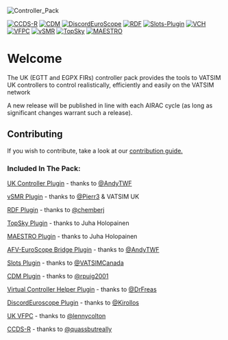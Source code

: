 ![Controller_Pack](https://github.com/kye-taylor/uk-controller-pack/assets/46931474/7c2daddf-118e-4601-bacc-78c25ca4a748)

[![CCDS-R](https://img.shields.io/endpoint?url=https://raw.githubusercontent.com/VATSIM-UK/uk-controller-pack/main/.github/badges/CCDS-R.json)](https://github.com/quassbutreally/EuroScope-CCDS-R/releases)
[![CDM](https://img.shields.io/endpoint?url=https://raw.githubusercontent.com/VATSIM-UK/uk-controller-pack/main/.github/badges/CDM.json)](https://github.com/rpuig2001/CDM/releases)
[![DiscordEuroScope](https://img.shields.io/endpoint?url=https://raw.githubusercontent.com/VATSIM-UK/uk-controller-pack/main/.github/badges/DiscordEuroscope.json)](https://github.com/Kirollos/DiscordEuroscope)
[![RDF](https://img.shields.io/endpoint?url=https://raw.githubusercontent.com/VATSIM-UK/uk-controller-pack/main/.github/badges/RDF.json)](https://github.com/KingfuChan/RDF/releases)
[![Slots-Plugin](https://img.shields.io/endpoint?url=https://raw.githubusercontent.com/VATSIM-UK/uk-controller-pack/main/.github/badges/Slots-Plugin.json)](https://github.com/VATSIMCanada/Slots-Plugin/releases)
[![VCH](https://img.shields.io/endpoint?url=https://raw.githubusercontent.com/VATSIM-UK/uk-controller-pack/main/.github/badges/VCH.json)](https://github.com/DrFreas/VCH/releases)
[![VFPC](https://img.shields.io/endpoint?url=https://raw.githubusercontent.com/VATSIM-UK/uk-controller-pack/main/.github/badges/VFPC.json)](https://github.com/VFPC/VFPC/releases)
[![vSMR](https://img.shields.io/endpoint?url=https://raw.githubusercontent.com/VATSIM-UK/uk-controller-pack/main/.github/badges/vSMR.json)](https://github.com/VATSIM-UK/vSMR/releases)
[![TopSky](https://img.shields.io/endpoint?url=https://raw.githubusercontent.com/VATSIM-UK/uk-controller-pack/main/.github/badges/TopSky.json)](https://forum.vatsim-scandinavia.org/t/plugins)
[![MAESTRO](https://img.shields.io/endpoint?url=https://raw.githubusercontent.com/VATSIM-UK/uk-controller-pack/main/.github/badges/MAESTRO.json)](https://forum.vatsim-scandinavia.org/t/plugins)


# Welcome
The UK (EGTT and EGPX FIRs) controller pack provides the tools to VATSIM UK controllers to control realistically, efficiently and easily on the VATSIM network

A new release will be published in line with each AIRAC cycle (as long as significant changes warrant such a release).

## Contributing
If you wish to contribute, take a look at our [contribution guide.](https://github.com/VATSIM-UK/uk-controller-pack/blob/main/Contributing.md)

### Included In The Pack:
[UK Controller Plugin](https://github.com/VATSIM-UK/uk-controller-plugin) - thanks to [@AndyTWF](https://github.com/AndyTWF)

[vSMR Plugin](https://github.com/VATSIM-UK/vSMR) - thanks to [@Pierr3](https://github.com/pierr3) & VATSIM UK

[RDF Plugin](https://github.com/chembergj/RDF) - thanks to [@chemberj](https://github.com/chembergj)

[TopSky Plugin](https://forum.vatsim-scandinavia.org/t/topsky) - thanks to Juha Holopainen

[MAESTRO Plugin](https://forum.vatsim-scandinavia.org/t/MAESTRO) - thanks to Juha Holopainen

[AFV-EuroScope Bridge Plugin](https://github.com/AndyTWF/afv-euroscope-bridge) - thanks to [@AndyTWF](https://github.com/AndyTWF)

[Slots Plugin](https://github.com/VATSIMCanada/Slots-Plugin) - thanks to [@VATSIMCanada](https://github.com/VATSIMCanada)

[CDM Plugin](https://github.com/rpuig2001/CDM) - thanks to [@rpuig2001](https://github.com/rpuig2001)

[Virtual Controller Helper Plugin](https://github.com/DrFreas/VCH) - thanks to [@DrFreas](https://github.com/DrFreas)

[DiscordEuroscope Plugin](https://github.com/Kirollos/DiscordEuroscope) - thanks to [@Kirollos](https://github.com/Kirollos)

[UK VFPC](https://github.com/VFPC/VFPC) - thanks to [@lennycolton](https://github.com/lennycolton)

[CCDS-R](https://github.com/quassbutreally/EuroScope-CCDS-R) - thanks to [@quassbutreally](https://github.com/quassbutreally)

